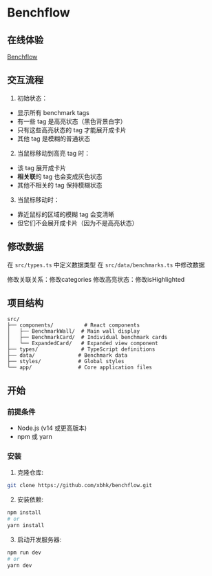 # Benchflow

## 在线体验

[Benchflow](http://195.35.9.126/)

## 交互流程

1. 初始状态：
- 显示所有 benchmark tags
- 有一些 tag 是高亮状态（黑色背景白字）
- 只有这些高亮状态的 tag 才能展开成卡片
- 其他 tag 是模糊的普通状态

2. 当鼠标移动到高亮 tag 时：
- 该 tag 展开成卡片
- **相关联**的 tag 也会变成灰色状态
- 其他不相关的 tag 保持模糊状态

3. 当鼠标移动时：
- 靠近鼠标的区域的模糊 tag 会变清晰
- 但它们不会展开成卡片（因为不是高亮状态）

## 修改数据

在 `src/types.ts` 中定义数据类型
在 `src/data/benchmarks.ts` 中修改数据

修改关联关系：修改categories
修改高亮状态：修改isHighlighted

## 项目结构

```
src/
├── components/          # React components
│   ├── BenchmarkWall/  # Main wall display
│   ├── BenchmarkCard/  # Individual benchmark cards
│   └── ExpandedCard/   # Expanded view component
├── types/              # TypeScript definitions
├── data/              # Benchmark data
├── styles/            # Global styles
└── app/               # Core application files
```

## 开始

### 前提条件

- Node.js (v14 或更高版本)
- npm 或 yarn

### 安装

1. 克隆仓库:
```bash
git clone https://github.com/xbhk/benchflow.git
```

2. 安装依赖:
```bash
npm install
# or
yarn install
```

3. 启动开发服务器:
```bash
npm run dev
# or
yarn dev
```



